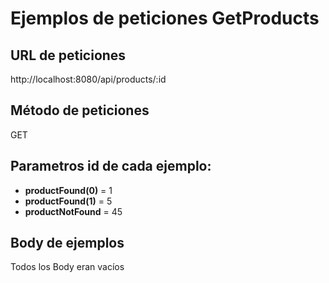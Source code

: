 # Ejemplos de peticiones GetProducts

## URL de peticiones
http://localhost:8080/api/products/:id

## Método de peticiones
GET

## Parametros id de cada ejemplo:
 * **productFound(0)** = 1
 * **productFound(1)** = 5
 * **productNotFound** = 45

## Body de ejemplos
Todos los Body eran vacíos
